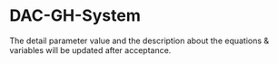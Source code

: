# DAC-GH-System

The detail parameter value and the description about the equations & variables will be updated after acceptance.
